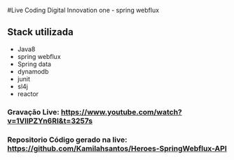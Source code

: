 #Live Coding Digital Innovation one - spring webflux

## Stack utilizada

  * Java8
  * spring webflux
  * Spring data
  * dynamodb
  * junit
  * sl4j
  * reactor
  
  ### Gravação Live: https://www.youtube.com/watch?v=1VllPZYn6RI&t=3257s
  
  ### Repositorio Código gerado na live: https://github.com/Kamilahsantos/Heroes-SpringWebflux-API